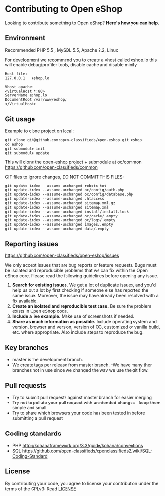 # Contributing to Open eShop

Looking to contribute something to Open eShop? **Here's how you can help.**

## Environment
Recommended PHP 5.5 , MySQL 5.5, Apache 2.2, Linux

For development we recommend you to create a vhost called eshop.lo this will enable debug/profiler tools, disable cache and disable minify

```
Host file:
127.0.0.1   eshop.lo
```

```
Vhost apache:
<VirtualHost *:80>
ServerName eshop.lo
DocumentRoot /var/www/eshop/
</VirtualHost>
```

## Git usage
Example to clone project on local:

```
git clone git@github.com:open-classifieds/open-eshop.git eshop
cd eshop
git submodule init
git submodule update
```

This will clone the open-eshop project + submodule at oc/common https://github.com/open-classifieds/common


GIT files to ignore changes, DO NOT COMMIT THIS FILES:
```
git update-index --assume-unchanged robots.txt
git update-index --assume-unchanged oc/config/auth.php
git update-index --assume-unchanged oc/config/database.php
git update-index --assume-unchanged .htaccess
git update-index --assume-unchanged sitemap.xml.gz
git update-index --assume-unchanged sitemap.xml
git update-index --assume-unchanged install/install.lock
git update-index --assume-unchanged oc/cache/.empty
git update-index --assume-unchanged oc/logs/.empty
git update-index --assume-unchanged images/.empty
git update-index --assume-unchanged data/.empty
```

## Reporting issues

https://github.com/open-classifieds/open-eshop/issues

We only accept issues that are bug reports or feature requests. Bugs must be isolated and reproducible problems that we can fix within the Open eShop core. Please read the following guidelines before opening any issue.

1. **Search for existing issues.** We get a lot of duplicate issues, and you'd help us out a lot by first checking if someone else has reported the same issue. Moreover, the issue may have already been resolved with a fix available.
2. **Create an isolated and reproducible test case.** Be sure the problem exists in Open eShop code.
3. **Include a live example.** Make use of screenshots if needed.
4. **Share as much information as possible.** Include operating system and version, browser and version, version of OC, customized or vanilla build, etc. where appropriate. Also include steps to reproduce the bug.



## Key branches

- master is the development branch.
- We create tags per release from master branch.
 -We have many ther branches not in use since we changed the way we use the git flow.


## Pull requests

- Try to submit pull requests against master branch for easier merging
- Try not to pollute your pull request with unintended changes--keep them simple and small
- Try to share which browsers your code has been tested in before submitting a pull request



## Coding standards

- PHP http://kohanaframework.org/3.3/guide/kohana/conventions
- SQL https://github.com/open-classifieds/openclassifieds2/wiki/SQL-Coding-Standard

## License

By contributing your code, you agree to license your contribution under the terms of the GPLv3: Read [LICENSE](LICENSE)
